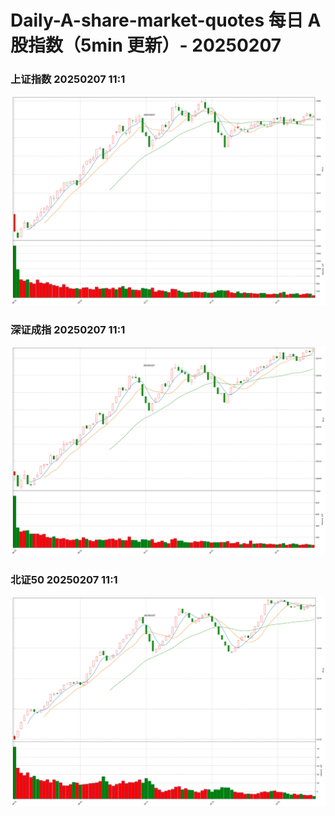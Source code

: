 
# Daily-A-share-market-quotes 每日 A 股指数（5min 更新）- 20250207

### 上证指数 20250207 11:1
![](./fig/2025/2/20250207-sh000001.png)

### 深证成指 20250207 11:1
![](./fig/2025/2/20250207-sz399001.png)

### 北证50 20250207 11:1
![](./fig/2025/2/20250207-bj899050.png)
